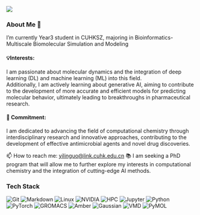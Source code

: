 
<!-- - <img width="400px" style="margin: 5px 5px 10px 10px; border-radius: 15px;" align="right" alt="Assets GIF" src="assets/giphy.gif" /> -->


![](https://komarev.com/ghpvc/?username=Lenny-Yilin)
### About Me 👋
I’m currently Year3 student in CUHKSZ, majoring in Bioinformatics-Multiscale Biomolecular Simulation and Modeling

#### 💡Interests:
I am passionate about molecular dynamics and the integration of deep learning (DL) and machine learning (ML) into this field.\
Additionally, I am actively learning about generative AI, aiming to contribute to the development of more accurate and efficient models for predicting molecular behavior, ultimately leading to breakthroughs in pharmaceutical research.

#### 🚀 Commitment:
I am dedicated to advancing the field of computational chemistry through interdisciplinary research and innovative approaches, contributing to the development of effective antimicrobial agents and novel drug discoveries.

📫 How to reach me: [yilinguo@link.cuhk.edu.cn](mailto:yilinguo@link.cuhk.edu.cn)
📚 I am seeking a PhD program that will allow me to further explore my interests in computational chemistry and the integration of cutting-edge AI methods. 
<!-- - 👯 I’m looking to collaborate on ... -->
<!-- - 🤔 I’m looking for help with ... -->
<!-- - 💬 Ask me about ... -->
<!-- - 😄 Pronouns: ... -->
<!-- - ⚡ Fun fact: ... -->

### Tech Stack

![Git](https://img.shields.io/badge/-Git-333333?style=flat&logo=git)
![Markdown](https://img.shields.io/badge/-Markdown-333333?style=flat&logo=markdown)
![Linux](https://img.shields.io/badge/-Linux-333333?style=flat&logo=Linux&logoColor=FCC624)
![NVIDIA](https://img.shields.io/badge/-NVIDIA-333333?style=flat&logo=nvidia&logoColor=76B900)
![HPC](https://img.shields.io/badge/-HPC-333333?style=flat&logo=nvidia&logoColor=76B900)
![Jupyter](https://img.shields.io/badge/-Jupyter-333333?style=flat&logo=Jupyter&logoColor=F37626)
![Python](https://img.shields.io/badge/-Python-333333?style=flat&logo=Python)
![PyTorch](https://img.shields.io/badge/-PyTorch-333333?style=flat&logo=pytorch)
![GROMACS](https://img.shields.io/badge/-GROMACS-333333?style=flat&logo=gromacs&logoColor=white)
![Amber](https://img.shields.io/badge/-Amber-333333?style=flat&logo=amber&logoColor=white)
![Gaussian](https://img.shields.io/badge/-Gaussian-333333?style=flat&logo=gaussian&logoColor=white)
![VMD](https://img.shields.io/badge/-VMD-333333?style=flat&logo=vmd&logoColor=white)
![PyMOL](https://img.shields.io/badge/-PyMOL-333333?style=flat&logo=pymol&logoColor=white)










